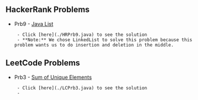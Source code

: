 ## HackerRank Problems

- Prb9 - [Java List](https://www.hackerrank.com/challenges/java-list/problem?isFullScreen=true) 

       - Click [here](./HRPrb9.java) to see the solution
       - **Note:** We chose LinkedList to solve this problem because this problem wants us to do insertion and deletion in the middle.

## LeetCode Problems

- Prb3 - [Sum of Unique Elements](https://leetcode.com/problems/sum-of-unique-elements/) 

       - Click [here](./LCPrb3.java) to see the solution
       - 
